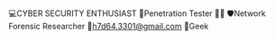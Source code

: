 💻CYBER SECURITY ENTHUSIAST
🔰Penetration Tester 🕵🏻
🛡Network Forensic Researcher
💌h7d64.3301@gmail.com
👾Geek
